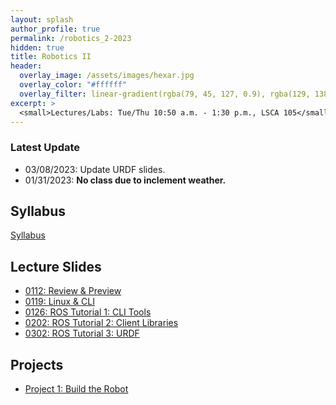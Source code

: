 ```yaml
---
layout: splash
author_profile: true
permalink: /robotics_2-2023
hidden: true
title: Robotics II
header:
  overlay_image: /assets/images/hexar.jpg
  overlay_color: "#ffffff"
  overlay_filter: linear-gradient(rgba(79, 45, 127, 0.9), rgba(129, 138, 143, 0.5))
excerpt: >
  <small>Lectures/Labs: Tue/Thu 10:50 a.m. - 1:30 p.m., LSCA 105</small>
---
```

### Latest Update
- 03/08/2023:  Update URDF slides.
- 01/31/2023:  **No class due to inclement weather.** 


## Syllabus
[Syllabus](/_docs/robotics_2-2023/syllabus.pdf)

## Lecture Slides
- [0112: Review & Preview](/_docs/robotics_2-2023/0112/review.pdf)
- [0119: Linux & CLI](/_docs/robotics_2-2023/0119/linux_cli.pdf)
- [0126: ROS Tutorial 1: CLI Tools](/_docs/robotics_2-2023/0126/ros_tutorial_cli_tools.pdf)
- [0202: ROS Tutorial 2: Client Libraries](/_docs/robotics_2-2023/0202/ros_tutorial_client_libraries.pdf)
- [0302: ROS Tutorial 3: URDF](/_docs/robotics_2-2023/0302/ros_tutorial_urdf.pdf)

## Projects
- [Project 1: Build the Robot](/_docs/robotics_2-2023/project_1.pdf)

